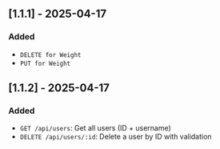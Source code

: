 ## [1.1.1] - 2025-04-17
### Added
- `DELETE for Weight`
- `PUT for Weight`

## [1.1.2] - 2025-04-17
### Added
- `GET /api/users`: Get all users (ID + username)
- `DELETE /api/users/:id`: Delete a user by ID with validation

